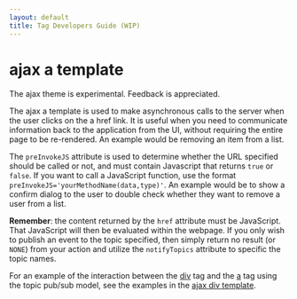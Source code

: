 ```yaml
---
layout: default
title: Tag Developers Guide (WIP)
---
```


# ajax a template

The ajax theme is experimental. Feedback is appreciated.

The ajax a template is used to make asynchronous calls to the server when the user clicks on the a href link. It is 
useful when you need to communicate information back to the application from the UI, without requiring the entire page 
to be re-rendered. An example would be removing an item from a list.

The `preInvokeJS` attribute is used to determine whether the URL specified should be called or not, and must contain 
Javascript that returns `true` or `false`. If you want to call a JavaScript function, use the format 
`preInvokeJS='yourMethodName(data,type)'`. An example would be to show a confirm dialog to the user to double check 
whether they want to remove a user from a list.

**Remember**: the content returned by the `href` attribute must be JavaScript. That JavaScript will then be evaluated 
within the webpage. If you only wish to publish an event to the topic specified, then simply return no result (or `NONE`) 
from your action and utilize the `notifyTopics` attribute to specific the topic names.

For an example of the interaction between the [div](dojo-div-tag.html) tag and the [a](dojo-a-tag.html) tag using 
the topic pub/sub model, see the examples in the [ajax div template](ajax-div-template.html).
